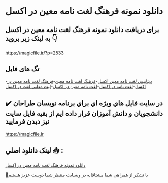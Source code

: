 # دانلود نمونه فرهنگ لغت نامه معین در اکسل

## برای دریافت دانلود نمونه فرهنگ لغت نامه معین در اکسل به لینک زیر بروید 👇

https://magicfile.ir/?p=2533

## تگ های فایل

-[دیتابیس لغت نامه معین اکسل](https://magicfile.ir/product/%d9%86%d9%85%d9%88%d9%86%d9%87-%d9%81%d8%b1%d9%87%d9%86%da%af-%d9%84%d8%ba%d8%aa-%d9%86%d8%a7%d9%85%d9%87-%d9%85%d8%b9%db%8c%d9%86-%d8%af%d8%b1-%d8%a7%da%a9%d8%b3%d9%84/)-[فرهنگ لغت نامه معین](https://magicfile.ir/product/%d9%86%d9%85%d9%88%d9%86%d9%87-%d9%81%d8%b1%d9%87%d9%86%da%af-%d9%84%d8%ba%d8%aa-%d9%86%d8%a7%d9%85%d9%87-%d9%85%d8%b9%db%8c%d9%86-%d8%af%d8%b1-%d8%a7%da%a9%d8%b3%d9%84/)-[فرهنگ لغت نامه معین در اکسل](https://magicfile.ir/product/%d9%86%d9%85%d9%88%d9%86%d9%87-%d9%81%d8%b1%d9%87%d9%86%da%af-%d9%84%d8%ba%d8%aa-%d9%86%d8%a7%d9%85%d9%87-%d9%85%d8%b9%db%8c%d9%86-%d8%af%d8%b1-%d8%a7%da%a9%d8%b3%d9%84/)-[لغت نامه در اکسل](https://magicfile.ir/product/%d9%86%d9%85%d9%88%d9%86%d9%87-%d9%81%d8%b1%d9%87%d9%86%da%af-%d9%84%d8%ba%d8%aa-%d9%86%d8%a7%d9%85%d9%87-%d9%85%d8%b9%db%8c%d9%86-%d8%af%d8%b1-%d8%a7%da%a9%d8%b3%d9%84/)-[لغت نامه معین در اکسل](https://magicfile.ir/product/%d9%86%d9%85%d9%88%d9%86%d9%87-%d9%81%d8%b1%d9%87%d9%86%da%af-%d9%84%d8%ba%d8%aa-%d9%86%d8%a7%d9%85%d9%87-%d9%85%d8%b9%db%8c%d9%86-%d8%af%d8%b1-%d8%a7%da%a9%d8%b3%d9%84/)-[لیت معانی لغت در اکسل](https://magicfile.ir/product/%d9%86%d9%85%d9%88%d9%86%d9%87-%d9%81%d8%b1%d9%87%d9%86%da%af-%d9%84%d8%ba%d8%aa-%d9%86%d8%a7%d9%85%d9%87-%d9%85%d8%b9%db%8c%d9%86-%d8%af%d8%b1-%d8%a7%da%a9%d8%b3%d9%84/)

## ✔️ در سايت فايل هاي ويژه اي براي برنامه نويسان طراحان دانشجويان و دانش آموزان قرار داده ايم از بقيه فايل سايت نيز ديدن فرماييد

https://magicfile.ir


## لينک دانلود اصلي 📥 :

[دانلود نمونه فرهنگ لغت نامه معین در اکسل](https://magicfile.ir/product/%d9%86%d9%85%d9%88%d9%86%d9%87-%d9%81%d8%b1%d9%87%d9%86%da%af-%d9%84%d8%ba%d8%aa-%d9%86%d8%a7%d9%85%d9%87-%d9%85%d8%b9%db%8c%d9%86-%d8%af%d8%b1-%d8%a7%da%a9%d8%b3%d9%84/) 


🙏با تشکر از همراهي شما مشتاقانه در وبسایت منتظر شما دوست عزیز هستیم


